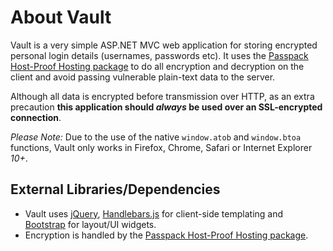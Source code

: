 # About Vault

Vault is a very simple ASP.NET MVC web application for storing encrypted personal login details (usernames, passwords etc). It uses the [Passpack Host-Proof Hosting package](http://code.google.com/p/passpack/) to do all encryption and decryption on the client and avoid passing vulnerable plain-text data to the server. 

Although all data is encrypted before transmission over HTTP, as an extra precaution **this application should *always* be used over an SSL-encrypted connection**.

*Please Note:* Due to the use of the native `window.atob` and `window.btoa` functions, Vault only works in Firefox, Chrome, Safari or Internet Explorer *10+*.

## External Libraries/Dependencies

* Vault uses [jQuery](http://jquery.com/), [Handlebars.js](http://handlebarsjs.com/) for client-side templating and [Bootstrap](http://getbootstrap.com/) for layout/UI widgets. 
* Encryption is handled by the [Passpack Host-Proof Hosting package](http://code.google.com/p/passpack/).


